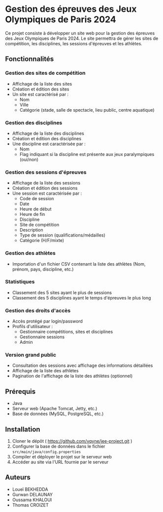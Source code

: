 # Gestion des épreuves des Jeux Olympiques de Paris 2024

Ce projet consiste à développer un site web pour la gestion des épreuves des Jeux Olympiques de Paris 2024. Le site permettra de gérer les sites de compétition, les disciplines, les sessions d'épreuves et les athlètes.

## Fonctionnalités

### Gestion des sites de compétition

- Affichage de la liste des sites
- Création et édition des sites
- Un site est caractérisé par :
  - Nom
  - Ville
  - Catégorie (stade, salle de spectacle, lieu public, centre aquatique)

### Gestion des disciplines

- Affichage de la liste des disciplines
- Création et édition des disciplines
- Une discipline est caractérisée par :
  - Nom
  - Flag indiquant si la discipline est présente aux jeux paralympiques (oui/non)

### Gestion des sessions d'épreuves

- Affichage de la liste des sessions
- Création et édition des sessions
- Une session est caractérisée par :
  - Code de session
  - Date
  - Heure de début
  - Heure de fin
  - Discipline
  - Site de compétition
  - Description
  - Type de session (qualifications/médailles)
  - Catégorie (H/F/mixte)

### Gestion des athlètes

- Importation d'un fichier CSV contenant la liste des athlètes (Nom, prénom, pays, discipline, etc.)

### Statistiques

- Classement des 5 sites ayant le plus de sessions
- Classement des 5 disciplines ayant le temps d'épreuves le plus long

### Gestion des droits d'accès

- Accès protégé par login/password
- Profils d'utilisateur :
  - Gestionnaire compétitions, sites et disciplines
  - Gestionnaire sessions
  - Admin

### Version grand public

- Consultation des sessions avec affichage des informations détaillées
- Affichage de la liste des athlètes
- Pagination de l'affichage de la liste des athlètes (optionnel)

## Prérequis

- Java
- Serveur web (Apache Tomcat, Jetty, etc.)
- Base de données (MySQL, PostgreSQL, etc.)

## Installation

1. Cloner le dépôt ( https://github.com/vqyne/jee-project.git )
2. Configurer la base de données dans le fichier `src/main/java/config.properties`
3. Compiler et déployer le projet sur le serveur web
4. Accéder au site via l'URL fournie par le serveur

## Auteurs

- Loueï BEKHEDDA
- Gurwan DELAUNAY
- Oussama KHALOUI
- Thomas CROIZET
